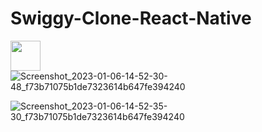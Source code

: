 # Swiggy-Clone-React-Native

<a href="url"><img src="[http://url.to/image.png](https://user-images.githubusercontent.com/88485343/210973289-3f534546-61d5-4411-8e3a-0eea5a17b4f0.jpg)" align="left" height="48" width="48" ></a>



![Screenshot_2023-01-06-14-52-30-48_f73b71075b1de7323614b647fe394240](https://user-images.githubusercontent.com/88485343/210973352-b8a65762-53cd-4b28-a6ba-e5390a96e937.jpg)


![Screenshot_2023-01-06-14-52-35-30_f73b71075b1de7323614b647fe394240](https://user-images.githubusercontent.com/88485343/210973366-32f220e7-e599-4cb2-bbe3-019b1b53ac5c.jpg)
